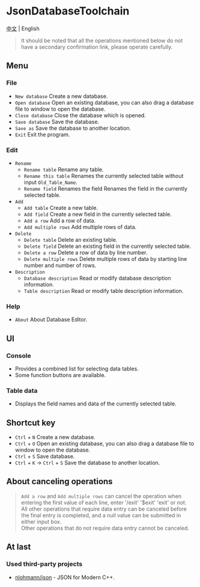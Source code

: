 # JsonDatabaseToolchain

[中文](http://www.github.com/Coder33485/JsonDatabaseToolchain/blob/master/README-zh.md) | English

> It should be noted that all the operations mentioned below do not have a secondary confirmation link, please operate carefully.

## Menu

### File

- `New database` Create a new database.
- `Open database` Open an existing database, you can also drag a database file to window to open the database.
- `Close database` Close the database which is opened.
- `Save database` Save the database.
- `Save as` Save the database to another location.
- `Exit` Exit the program.

### Edit

- `Rename` 
    - `Rename table` Rename any table.
    - `Rename this table` Renames the currently selected table without input `Old_Table_Name`.
    - `Rename field` Renames the field Renames the field in the currently selected table.
- `Add`
    - `Add table` Create a new table.
    - `Add field` Create a new field in the currently selected table.
    - `Add a row` Add a row of data.
    - `Add multiple rows` Add multiple rows of data.
- `Delete`
    - `Delete table` Delete an existing table.
    - `Delete field` Delete an existing field in the currently selected table.
    - `Delete a row` Delete a row of data by line number.
    - `Delete multiple rows` Delete multiple rows of data by starting line number and number of rows.
- `Description`
    - `Database description` Read or modify database description information.
    - `Table description` Read or modify table description information.

### Help

- `About` About Database Editor.

## UI

### Console

- Provides a combined list for selecting data tables.
- Some function buttons are available.

### Table data

- Displays the field names and data of the currently selected table.

## Shortcut key

- `Ctrl` + `N` Create a new database.
- `Ctrl` + `O` Open an existing database, you can also drag a database file to window to open the database.
- `Ctrl` + `S` Save database.
- `Ctrl` + `K` -> `Ctrl` + `S` Save the database to another location.

## About canceling operations

> `Add a row` and `Add multiple rows` can cancel the operation when entering the first value of each line, enter '/exit' '$exit' 'exit' or not. <br/>
> All other operations that require data entry can be canceled before the final entry is completed, and a null value can be submitted in either input box. <br/>
> Other operations that do not require data entry cannot be canceled.

## At last

### Used third-party projects

- [nlohmann/json](https://github.com/nlohmann/json) - JSON for Modern C++.